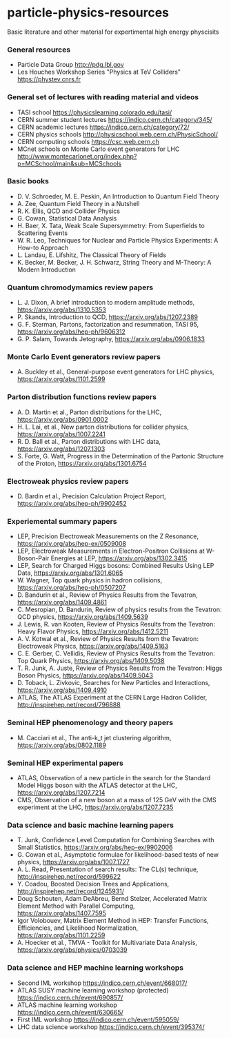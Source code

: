 # particle-physics-resources
Basic literature and other material for expertimental high energy physcisits

### General resources 
* Particle Data Group http://pdg.lbl.gov  
* Les Houches Workshop Series "Physics at TeV Colliders" https://phystev.cnrs.fr 

### General set of lectures with reading material and videos
* TASI school https://physicslearning.colorado.edu/tasi/ 
* CERN summer student lectures https://indico.cern.ch/category/345/ 
* CERN academic lectures https://indico.cern.ch/category/72/ 
* CERN physics schools http://physicschool.web.cern.ch/PhysicSchool/ 
* CERN computing schools https://csc.web.cern.ch 
* MCnet schools on Monte Carlo event generators for LHC http://www.montecarlonet.org/index.php?p=MCSchool/main&sub=MCSchools 

### Basic books
* D. V. Schroeder, M. E. Peskin, An Introduction to Quantum Field Theory
* A. Zee, Quantum Field Theory in a Nutshell
* R. K. Ellis, QCD and Collider Physics 
* G. Cowan, Statistical Data Analysis
* H. Baer, X. Tata, Weak Scale Supersymmetry: From Superfields to Scattering Events
* W. R. Leo, Techniques for Nuclear and Particle Physics Experiments: A How-to Approach 
* L. Landau, E. Lifshitz, The Classical Theory of Fields
* K. Becker, M. Becker, J. H. Schwarz, String Theory and M-Theory: A Modern Introduction

### Quantum chromodymamics review papers 
* L. J. Dixon, A brief introduction to modern amplitude methods, https://arxiv.org/abs/1310.5353
* P. Skands, Introduction to QCD, https://arxiv.org/abs/1207.2389 
* G. F. Sterman, Partons, factorization and resummation, TASI 95, https://arxiv.org/abs/hep-ph/9606312  
* G. P. Salam, Towards Jetography, https://arxiv.org/abs/0906.1833 

### Monte Carlo Event generators review papers 
* A. Buckley et al., General-purpose event generators for LHC physics, https://arxiv.org/abs/1101.2599 

### Parton distribution functions review papers
* A. D. Martin et al., Parton distributions for the LHC, https://arxiv.org/abs/0901.0002
* H. L. Lai, et al., New parton distributions for collider physics, https://arxiv.org/abs/1007.2241 
* R. D. Ball et al., Parton distributions with LHC data, https://arxiv.org/abs/1207.1303 
* S. Forte, G. Watt, Progress in the Determination of the Partonic Structure of the Proton, https://arxiv.org/abs/1301.6754 

### Electroweak physics review papers
* D. Bardin et al., Precision Calculation Project Report, https://arxiv.org/abs/hep-ph/9902452 

### Experiemental summary papers 
* LEP, Precision Electroweak Measurements on the Z Resonance, https://arxiv.org/abs/hep-ex/0509008 
* LEP, Electroweak Measurements in Electron-Positron Collisions at W-Boson-Pair Energies at LEP, https://arxiv.org/abs/1302.3415 
* LEP, Search for Charged Higgs bosons: Combined Results Using LEP Data, https://arxiv.org/abs/1301.6065 
* W. Wagner, Top quark physics in hadron collisions, https://arxiv.org/abs/hep-ph/0507207 
* D. Bandurin et al., Review of Physics Results from the Tevatron, https://arxiv.org/abs/1409.4861
* C. Mesropian, D. Bandurin, Review of physics results from the Tevatron: QCD physics, https://arxiv.org/abs/1409.5639
* J. Lewis, R. van Kooten, Review of Physics Results from the Tevatron: Heavy Flavor Physics, https://arxiv.org/abs/1412.5211
* A. V. Kotwal et al., Review of Physics Results from the Tevatron: Electroweak Physics, https://arxiv.org/abs/1409.5163
* C. E. Gerber, C. Vellidis, Review of Physics Results from the Tevatron: Top Quark Physics, https://arxiv.org/abs/1409.5038
* T. R. Junk, A. Juste, Review of Physics Results from the Tevatron: Higgs Boson Physics, https://arxiv.org/abs/1409.5043
* D. Toback, L. Zivkovic, Searches for New Particles and Interactions, https://arxiv.org/abs/1409.4910
* ATLAS, The ATLAS Experiment at the CERN Large Hadron Collider, http://inspirehep.net/record/796888 

### Seminal HEP phenomenology and theory papers 
* M. Cacciari et al., The anti-k_t jet clustering algorithm, https://arxiv.org/abs/0802.1189 

### Seminal HEP experimental papers
* ATLAS, Observation of a new particle in the search for the Standard Model Higgs boson with the ATLAS detector at the LHC, https://arxiv.org/abs/1207.7214
* CMS, Observation of a new boson at a mass of 125 GeV with the CMS experiment at the LHC, https://arxiv.org/abs/1207.7235 

### Data science and basic machine learning papers
* T. Junk, Confidence Level Computation for Combining Searches with Small Statistics, https://arxiv.org/abs/hep-ex/9902006 
* G. Cowan et al., Asymptotic formulae for likelihood-based tests of new physics, https://arxiv.org/abs/1007.1727
* A. L. Read, Presentation of search results: The CL(s) technique, http://inspirehep.net/record/599622  
* Y. Coadou, Boosted Decision Trees and Applications, http://inspirehep.net/record/1245931/
* Doug Schouten, Adam DeAbreu, Bernd Stelzer, Accelerated Matrix Element Method with Parallel Computing, https://arxiv.org/abs/1407.7595
* Igor Volobouev, Matrix Element Method in HEP: Transfer Functions, Efficiencies, and Likelihood Normalization, https://arxiv.org/abs/1101.2259 
* A. Hoecker et al., TMVA - Toolkit for Multivariate Data Analysis, https://arxiv.org/abs/physics/0703039 

### Data science and HEP machine learning workshops
* Second IML workshop https://indico.cern.ch/event/668017/ 
* ATLAS SUSY machine learning workshop (protected) https://indico.cern.ch/event/690857/
* ATLAS machine learning workshop https://indico.cern.ch/event/630665/ 
* First IML workshop https://indico.cern.ch/event/595059/ 
* LHC data science workshop https://indico.cern.ch/event/395374/ 
